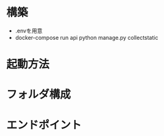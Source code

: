 # 構築
* .envを用意
* docker-compose run api python manage.py collectstatic

# 起動方法

# フォルダ構成

# エンドポイント
